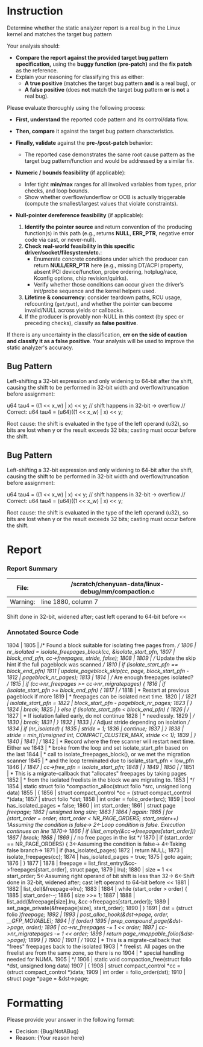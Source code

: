# Instruction

Determine whether the static analyzer report is a real bug in the Linux kernel and matches the target bug pattern

Your analysis should:
- **Compare the report against the provided target bug pattern specification,** using the **buggy function (pre-patch)** and the **fix patch** as the reference.
- Explain your reasoning for classifying this as either:
  - **A true positive** (matches the target bug pattern **and** is a real bug), or
  - **A false positive** (does **not** match the target bug pattern **or** is **not** a real bug).

Please evaluate thoroughly using the following process:

- **First, understand** the reported code pattern and its control/data flow.
- **Then, compare** it against the target bug pattern characteristics.
- **Finally, validate** against the **pre-/post-patch** behavior:
  - The reported case demonstrates the same root cause pattern as the target bug pattern/function and would be addressed by a similar fix.

- **Numeric / bounds feasibility** (if applicable):
  - Infer tight **min/max** ranges for all involved variables from types, prior checks, and loop bounds.
  - Show whether overflow/underflow or OOB is actually triggerable (compute the smallest/largest values that violate constraints).

- **Null-pointer dereference feasibility** (if applicable):
  1. **Identify the pointer source** and return convention of the producing function(s) in this path (e.g., returns **NULL**, **ERR_PTR**, negative error code via cast, or never-null).
  2. **Check real-world feasibility in this specific driver/socket/filesystem/etc.**:
     - Enumerate concrete conditions under which the producer can return **NULL/ERR_PTR** here (e.g., missing DT/ACPI property, absent PCI device/function, probe ordering, hotplug/race, Kconfig options, chip revision/quirks).
     - Verify whether those conditions can occur given the driver’s init/probe sequence and the kernel helpers used.
  3. **Lifetime & concurrency**: consider teardown paths, RCU usage, refcounting (`get/put`), and whether the pointer can become invalid/NULL across yields or callbacks.
  4. If the producer is provably non-NULL in this context (by spec or preceding checks), classify as **false positive**.

If there is any uncertainty in the classification, **err on the side of caution and classify it as a false positive**. Your analysis will be used to improve the static analyzer's accuracy.

## Bug Pattern

Left-shifting a 32-bit expression and only widening to 64-bit after the shift, causing the shift to be performed in 32-bit width and overflow/truncation before assignment:

u64 tau4 = ((1 << x_w) | x) << y;   // shift happens in 32-bit -> overflow
// Correct:
u64 tau4 = (u64)((1 << x_w) | x) << y;

Root cause: the shift is evaluated in the type of the left operand (u32), so bits are lost when y or the result exceeds 32 bits; casting must occur before the shift.

## Bug Pattern

Left-shifting a 32-bit expression and only widening to 64-bit after the shift, causing the shift to be performed in 32-bit width and overflow/truncation before assignment:

u64 tau4 = ((1 << x_w) | x) << y;   // shift happens in 32-bit -> overflow
// Correct:
u64 tau4 = (u64)((1 << x_w) | x) << y;

Root cause: the shift is evaluated in the type of the left operand (u32), so bits are lost when y or the result exceeds 32 bits; casting must occur before the shift.

# Report

### Report Summary

File:| /scratch/chenyuan-data/linux-debug/mm/compaction.c
---|---
Warning:| line 1880, column 7
Shift done in 32-bit, widened after; cast left operand to 64-bit before <<

### Annotated Source Code


1804  |
1805  |  /* Found a block suitable for isolating free pages from. */
1806  | 		nr_isolated = isolate_freepages_block(cc, &isolate_start_pfn,
1807  | 					block_end_pfn, cc->freepages, stride, false);
1808  |
1809  |  /* Update the skip hint if the full pageblock was scanned */
1810  |  if (isolate_start_pfn == block_end_pfn)
1811  | 			update_pageblock_skip(cc, page, block_start_pfn -
1812  |  pageblock_nr_pages);
1813  |
1814  |  /* Are enough freepages isolated? */
1815  |  if (cc->nr_freepages >= cc->nr_migratepages) {
1816  |  if (isolate_start_pfn >= block_end_pfn) {
1817  |  /*
1818  |  * Restart at previous pageblock if more
1819  |  * freepages can be isolated next time.
1820  |  */
1821  | 				isolate_start_pfn =
1822  | 					block_start_pfn - pageblock_nr_pages;
1823  | 			}
1824  |  break;
1825  | 		} else if (isolate_start_pfn < block_end_pfn) {
1826  |  /*
1827  |  * If isolation failed early, do not continue
1828  |  * needlessly.
1829  |  */
1830  |  break;
1831  | 		}
1832  |
1833  |  /* Adjust stride depending on isolation */
1834  |  if (nr_isolated) {
1835  | 			stride = 1;
1836  |  continue;
1837  | 		}
1838  | 		stride = min_t(unsigned int, COMPACT_CLUSTER_MAX, stride << 1);
1839  | 	}
1840  |
1841  |  /*
1842  |  * Record where the free scanner will restart next time. Either we
1843  |  * broke from the loop and set isolate_start_pfn based on the last
1844  |  * call to isolate_freepages_block(), or we met the migration scanner
1845  |  * and the loop terminated due to isolate_start_pfn < low_pfn
1846  |  */
1847  | 	cc->free_pfn = isolate_start_pfn;
1848  | }
1849  |
1850  | /*
1851  |  * This is a migrate-callback that "allocates" freepages by taking pages
1852  |  * from the isolated freelists in the block we are migrating to.
1853  |  */
1854  | static struct folio *compaction_alloc(struct folio *src, unsigned long data)
1855  | {
1856  |  struct compact_control *cc = (struct compact_control *)data;
1857  |  struct folio *dst;
1858  |  int order = folio_order(src);
1859  | 	bool has_isolated_pages = false;
1860  |  int start_order;
1861  |  struct page *freepage;
1862  |  unsigned long size;
1863  |
1864  | again:
1865  |  for (start_order = order; start_order < NR_PAGE_ORDERS; start_order++)
    1Assuming the condition is false→
    2←Loop condition is false. Execution continues on line 1870→
1866  |  if (!list_empty(&cc->freepages[start_order]))
1867  |  break;
1868  |
1869  |  /* no free pages in the list */
1870  |  if (start_order == NR_PAGE_ORDERS) {
    3←Assuming the condition is false→
    4←Taking false branch→
1871  |  if (has_isolated_pages)
1872  |  return NULL;
1873  | 		isolate_freepages(cc);
1874  | 		has_isolated_pages = true;
1875  |  goto again;
1876  | 	}
1877  |
1878  | 	freepage = list_first_entry(&cc->freepages[start_order], struct page,
1879  |  lru);
1880  |  size = 1 << start_order;
    5←Assuming right operand of bit shift is less than 32→
    6←Shift done in 32-bit, widened after; cast left operand to 64-bit before <<
1881  |
1882  | 	list_del(&freepage->lru);
1883  |
1884  |  while (start_order > order) {
1885  | 		start_order--;
1886  | 		size >>= 1;
1887  |
1888  | 		list_add(&freepage[size].lru, &cc->freepages[start_order]);
1889  | 		set_page_private(&freepage[size], start_order);
1890  | 	}
1891  | 	dst = (struct folio *)freepage;
1892  |
1893  | 	post_alloc_hook(&dst->page, order, __GFP_MOVABLE);
1894  |  if (order)
1895  | 		prep_compound_page(&dst->page, order);
1896  | 	cc->nr_freepages -= 1 << order;
1897  | 	cc->nr_migratepages -= 1 << order;
1898  |  return page_rmappable_folio(&dst->page);
1899  | }
1900  |
1901  | /*
1902  |  * This is a migrate-callback that "frees" freepages back to the isolated
1903  |  * freelist.  All pages on the freelist are from the same zone, so there is no
1904  |  * special handling needed for NUMA.
1905  |  */
1906  | static void compaction_free(struct folio *dst, unsigned long data)
1907  | {
1908  |  struct compact_control *cc = (struct compact_control *)data;
1909  |  int order = folio_order(dst);
1910  |  struct page *page = &dst->page;

# Formatting

Please provide your answer in the following format:

- Decision: {Bug/NotABug}
- Reason: {Your reason here}
